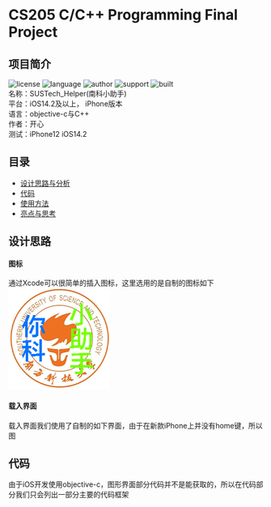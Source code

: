 # CS205 C/C++ Programming Final Project
## 项目简介
![license](https://img.shields.io/badge/license-MIT-yellowgreen)
![language](https://img.shields.io/badge/language-C%2B%2B%20and%20objective_c-brightgreen)
![author](https://img.shields.io/badge/author-happys-blue)
![support](https://img.shields.io/badge/supported%20OS-iOS14.2%20or%20higher-red)
![built](https://img.shields.io/badge/build-passing-green)          
名称：SUSTech_Helper(南科小助手)            
平台：iOS14.2及以上， iPhone版本    
语言：objective-c与C++      
作者：开心      
测试：iPhone12 iOS14.2         
## 目录
- [设计思路与分析](#设计思路与分析)
- [代码](#代码)
- [使用方法](#使用方法)
- [亮点与思考](#程序亮点与思考)
## 设计思路
#### 图标
通过Xcode可以很简单的插入图标，这里选用的是自制的图标如下       
![icon](img/icon.png)
#### 载入界面
载入界面我们使用了自制的如下界面，由于在新款iPhone上并没有home键，所以图

## 代码
由于iOS开发使用objective-c，图形界面部分代码并不是能获取的，所以在代码部分我们只会列出一部分主要的代码框架
